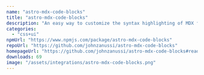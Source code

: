 ```yaml
---
name: "astro-mdx-code-blocks"
title: "astro-mdx-code-blocks"
description: "An easy way to customize the syntax highlighting of MDX fenced code blocks by providing your own Astro component."
categories:
  - "css+ui"
npmUrl: "https://www.npmjs.com/package/astro-mdx-code-blocks"
repoUrl: "https://github.com/johnzanussi/astro-mdx-code-blocks"
homepageUrl: "https://github.com/johnzanussi/astro-mdx-code-blocks#readme"
downloads: 69
image: "/assets/integrations/astro-mdx-code-blocks.png"
---
```

